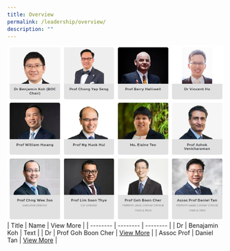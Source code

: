 ```yaml
---
title: Overview
permalink: /leadership/overview/
description: ""
---
```


![Leadership Main](/images/leadership%20main%201.png)
| Title | Name | View More |
| -------- | -------- | -------- |
| Dr | Benajamin Koh     | Text     |
| Dr | Prof Goh Boon Cher | [View More](/leadership/prof-goh-boon-cher/) |
| Assoc Prof | Daniel Tan | [View More](/leadership/assoc-prof-daniel-tan/) |